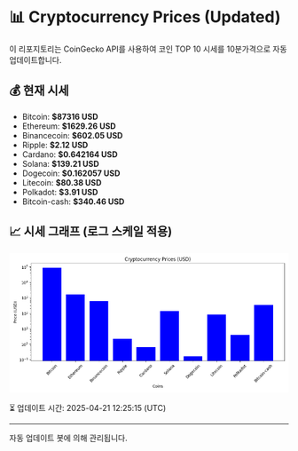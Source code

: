 
# 📊 Cryptocurrency Prices (Updated)

이 리포지토리는 CoinGecko API를 사용하여 코인 TOP 10 시세를 10분가격으로 자동 업데이트합니다.

## 💰 현재 시세
- Bitcoin: **$87316 USD**
- Ethereum: **$1629.26 USD**
- Binancecoin: **$602.05 USD**
- Ripple: **$2.12 USD**
- Cardano: **$0.642164 USD**
- Solana: **$139.21 USD**
- Dogecoin: **$0.162057 USD**
- Litecoin: **$80.38 USD**
- Polkadot: **$3.91 USD**
- Bitcoin-cash: **$340.46 USD**

## 📈 시세 그래프 (로그 스케일 적용)
![Crypto Prices](crypto_prices.png)

⏳ 업데이트 시간: 2025-04-21 12:25:15 (UTC)

---
자동 업데이트 봇에 의해 관리됩니다.
